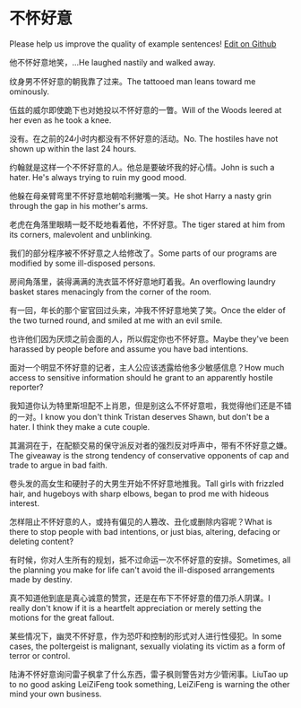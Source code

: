 # 不怀好意

Please help us improve the quality of example sentences! [Edit on Github](https://github.com/jiyushe/jiyu-example-sentence-source/blob/main/chinese/buhuaihaoyi.md)

<p><span class="chinese">他不怀好意地笑，…</span><span class="english">He laughed nastily and walked away.</span></p>

<p><span class="chinese">纹身男不怀好意的朝我靠了过来。</span><span class="english">The tattooed man leans toward me ominously.</span></p>

<p><span class="chinese">伍兹的威尔即使跪下也对她投以不怀好意的一瞥。</span><span class="english">Will of the Woods leered at her even as he took a knee.</span></p>

<p><span class="chinese">没有。在之前的24小时内都没有不怀好意的活动。</span><span class="english">No. The hostiles have not shown up within the last 24 hours.</span></p>

<p><span class="chinese">约翰就是这样一个不怀好意的人。他总是要破坏我的好心情。</span><span class="english">John is such a hater. He's always trying to ruin my good mood.</span></p>

<p><span class="chinese">他躲在母亲臂弯里不怀好意地朝哈利撇嘴一笑。</span><span class="english">He shot Harry a nasty grin through the gap in his mother's arms.</span></p>

<p><span class="chinese">老虎在角落里眼睛一眨不眨地看着他，不怀好意。</span><span class="english">The tiger stared at him from its corners, malevolent and unblinking.</span></p>

<p><span class="chinese">我们的部分程序被不怀好意之人给修改了。</span><span class="english">Some parts of our programs are modified by some ill-disposed persons.</span></p>

<p><span class="chinese">房间角落里，装得满满的洗衣篮不怀好意地盯着我。</span><span class="english">An overflowing laundry basket stares menacingly from the corner of the room.</span></p>

<p><span class="chinese">有一回，年长的那个宦官回过头来，冲我不怀好意地笑了笑。</span><span class="english">Once the elder of the two turned round, and smiled at me with an evil smile.</span></p>

<p><span class="chinese">也许他们因为厌烦之前会面的人，所以假定你也不怀好意。</span><span class="english">Maybe they've been harassed by people before and assume you have bad intentions.</span></p>

<p><span class="chinese">面对一个明显不怀好意的记者，主人公应该透露给他多少敏感信息？</span><span class="english">How much access to sensitive information should he grant to an apparently hostile reporter?</span></p>

<p><span class="chinese">我知道你认为特里斯坦配不上肖恩，但是别这么不怀好意啦，我觉得他们还是不错的一对。</span><span class="english">I know you don't think Tristan deserves Shawn, but don't be a hater. I think they make a cute couple.</span></p>

<p><span class="chinese">其漏洞在于，在配额交易的保守派反对者的强烈反对呼声中，带有不怀好意之嫌。</span><span class="english">The giveaway is the strong tendency of conservative opponents of cap and trade to argue in bad faith.</span></p>

<p><span class="chinese">卷头发的高女生和硬肘子的大男生开始不怀好意地推我。</span><span class="english">Tall girls with frizzled hair, and hugeboys with sharp elbows, began to prod me with hideous interest.</span></p>

<p><span class="chinese">怎样阻止不怀好意的人，或持有偏见的人篡改、丑化或删除内容呢？</span><span class="english">What is there to stop people with bad intentions, or just bias, altering, defacing or deleting content?</span></p>

<p><span class="chinese">有时候，你对人生所有的规划，抵不过命运一次不怀好意的安排。</span><span class="english">Sometimes, all the planning you make for life can't avoid the ill-disposed arrangements made by destiny.</span></p>

<p><span class="chinese">真不知道他到底是真心诚意的赞赏，还是在布下不怀好意的借刀杀人阴谋。</span><span class="english">I really don't know if it is a heartfelt appreciation or merely setting the motions for the great fallout.</span></p>

<p><span class="chinese">某些情况下，幽灵不怀好意，作为恐吓和控制的形式对人进行性侵犯。</span><span class="english">In some cases, the poltergeist is malignant, sexually violating its victim as a form of terror or control.</span></p>

<p><span class="chinese">陆涛不怀好意询问雷子枫拿了什么东西，雷子枫则警告对方少管闲事。</span><span class="english">LiuTao up to no good asking LeiZiFeng took something, LeiZiFeng is warning the other mind your own business.</span></p>

